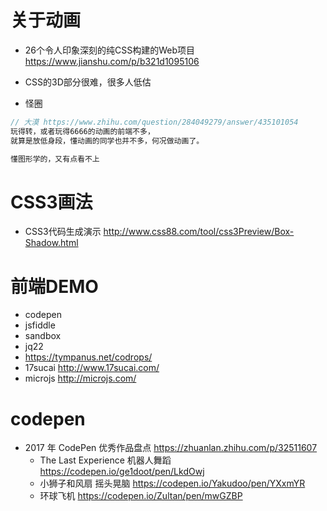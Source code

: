 # 关于动画

- 26个令人印象深刻的纯CSS构建的Web项目 <https://www.jianshu.com/p/b321d1095106>
- CSS的3D部分很难，很多人低估

- 怪圈

```js
// 大漠 https://www.zhihu.com/question/284049279/answer/435101054
玩得转，或者玩得6666的动画的前端不多，
就算是放低身段，懂动画的同学也并不多，何况做动画了。

懂图形学的，又有点看不上
```

# CSS3画法

- CSS3代码生成演示 http://www.css88.com/tool/css3Preview/Box-Shadow.html

# 前端DEMO

- codepen
- jsfiddle
- sandbox
- jq22
- https://tympanus.net/codrops/
- 17sucai <http://www.17sucai.com/>
- microjs <http://microjs.com/>

# codepen

- 2017 年 CodePen 优秀作品盘点  https://zhuanlan.zhihu.com/p/32511607
    - The Last Experience 机器人舞蹈 https://codepen.io/ge1doot/pen/LkdOwj
    - 小狮子和风扇 摇头晃脑 https://codepen.io/Yakudoo/pen/YXxmYR
    - 环球飞机 https://codepen.io/Zultan/pen/mwGZBP